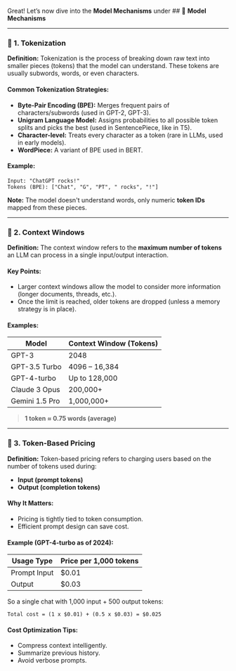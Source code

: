 Great! Let’s now dive into the **Model Mechanisms** under ## 🔧 **Model Mechanisms**

---

### 🔹 1. **Tokenization**

**Definition:**
Tokenization is the process of breaking down raw text into smaller pieces (tokens) that the model can understand. These tokens are usually subwords, words, or even characters.

#### Common Tokenization Strategies:

* **Byte-Pair Encoding (BPE):** Merges frequent pairs of characters/subwords (used in GPT-2, GPT-3).
* **Unigram Language Model:** Assigns probabilities to all possible token splits and picks the best (used in SentencePiece, like in T5).
* **Character-level:** Treats every character as a token (rare in LLMs, used in early models).
* **WordPiece:** A variant of BPE used in BERT.

#### Example:

```text
Input: "ChatGPT rocks!"
Tokens (BPE): ["Chat", "G", "PT", " rocks", "!"]
```

**Note:** The model doesn't understand words, only numeric **token IDs** mapped from these pieces.

---

### 🔹 2. **Context Windows**

**Definition:**
The context window refers to the **maximum number of tokens** an LLM can process in a single input/output interaction.

#### Key Points:

* Larger context windows allow the model to consider more information (longer documents, threads, etc.).
* Once the limit is reached, older tokens are dropped (unless a memory strategy is in place).

#### Examples:

| Model          | Context Window (Tokens) |
| -------------- | ----------------------- |
| GPT-3          | 2048                    |
| GPT-3.5 Turbo  | 4096 – 16,384           |
| GPT-4-turbo    | Up to 128,000           |
| Claude 3 Opus  | 200,000+                |
| Gemini 1.5 Pro | 1,000,000+              |

> **1 token ≈ 0.75 words (average)**

---

### 🔹 3. **Token-Based Pricing**

**Definition:**
Token-based pricing refers to charging users based on the number of tokens used during:

* **Input (prompt tokens)**
* **Output (completion tokens)**

#### Why It Matters:

* Pricing is tightly tied to token consumption.
* Efficient prompt design can save cost.

#### Example (GPT-4-turbo as of 2024):

| Usage Type   | Price per 1,000 tokens |
| ------------ | ---------------------- |
| Prompt Input | \$0.01                 |
| Output       | \$0.03                 |

So a single chat with 1,000 input + 500 output tokens:

```
Total cost = (1 x $0.01) + (0.5 x $0.03) = $0.025
```

#### Cost Optimization Tips:

* Compress context intelligently.
* Summarize previous history.
* Avoid verbose prompts.
